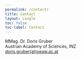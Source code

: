 ```yaml
---
permalink: /contact/
title: Contact
layout: single
toc: false
toc-label: Contact
---
```


<script language="JavaScript" src="/_includes/unCryptMail.js" type="text/javascript"></script>

<p>
MMag. Dr. Doris Gruber<br>
Austrian Academy of Sciences, INZ<br>
<a href="javascript:linkTo_UnCryptMailto('nbjmup;epsjt/hsvcfsApfbx/bd/bu');">doris.gruber(at)oeaw.ac.at</a>
</p>